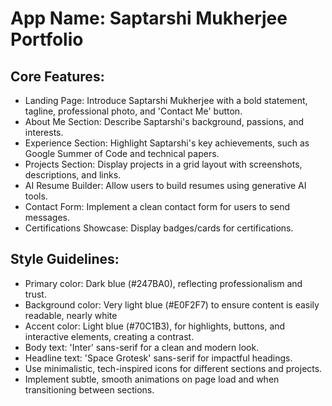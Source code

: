 # **App Name**: Saptarshi Mukherjee Portfolio

## Core Features:

- Landing Page: Introduce Saptarshi Mukherjee with a bold statement, tagline, professional photo, and 'Contact Me' button.
- About Me Section: Describe Saptarshi's background, passions, and interests.
- Experience Section: Highlight Saptarshi's key achievements, such as Google Summer of Code and technical papers.
- Projects Section: Display projects in a grid layout with screenshots, descriptions, and links.
- AI Resume Builder: Allow users to build resumes using generative AI tools.
- Contact Form: Implement a clean contact form for users to send messages.
- Certifications Showcase: Display badges/cards for certifications.

## Style Guidelines:

- Primary color: Dark blue (#247BA0), reflecting professionalism and trust.
- Background color: Very light blue (#E0F2F7) to ensure content is easily readable, nearly white
- Accent color: Light blue (#70C1B3), for highlights, buttons, and interactive elements, creating a contrast.
- Body text: 'Inter' sans-serif for a clean and modern look.
- Headline text: 'Space Grotesk' sans-serif for impactful headings.
- Use minimalistic, tech-inspired icons for different sections and projects.
- Implement subtle, smooth animations on page load and when transitioning between sections.